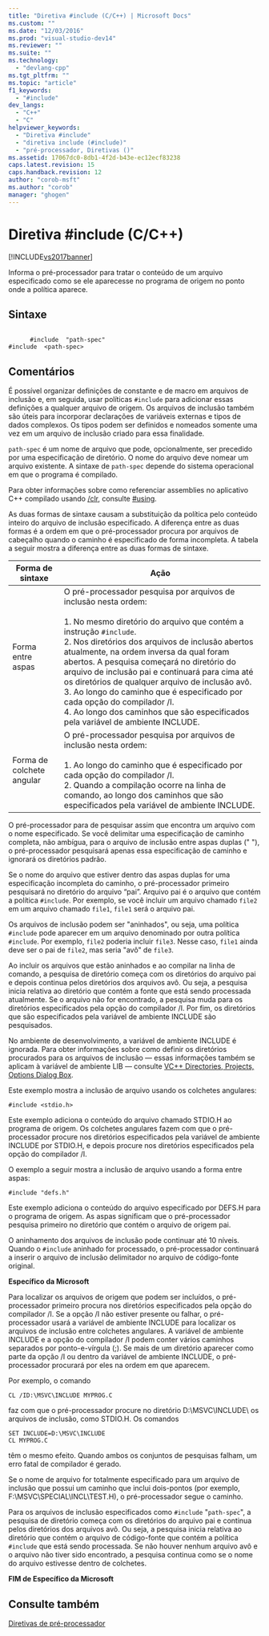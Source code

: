 ```yaml
---
title: "Diretiva #include (C/C++) | Microsoft Docs"
ms.custom: ""
ms.date: "12/03/2016"
ms.prod: "visual-studio-dev14"
ms.reviewer: ""
ms.suite: ""
ms.technology: 
  - "devlang-cpp"
ms.tgt_pltfrm: ""
ms.topic: "article"
f1_keywords: 
  - "#include"
dev_langs: 
  - "C++"
  - "C"
helpviewer_keywords: 
  - "Diretiva #include"
  - "diretiva include (#include)"
  - "pré-processador, Diretivas ()"
ms.assetid: 17067dc0-8db1-4f2d-b43e-ec12ecf83238
caps.latest.revision: 15
caps.handback.revision: 12
author: "corob-msft"
ms.author: "corob"
manager: "ghogen"
---
```

# Diretiva #include (C/C++)
[!INCLUDE[vs2017banner](../assembler/inline/includes/vs2017banner.md)]

Informa o pré\-processador para tratar o conteúdo de um arquivo especificado como se ele aparecesse no programa de origem no ponto onde a política aparece.  
  
## Sintaxe  
  
```  
  
      #include  "path-spec"  
#include  <path-spec>  
```  
  
## Comentários  
 É possível organizar definições de constante e de macro em arquivos de inclusão e, em seguida, usar políticas `#include` para adicionar essas definições a qualquer arquivo de origem.  Os arquivos de inclusão também são úteis para incorporar declarações de variáveis externas e tipos de dados complexos.  Os tipos podem ser definidos e nomeados somente uma vez em um arquivo de inclusão criado para essa finalidade.  
  
 `path-spec` é um nome de arquivo que pode, opcionalmente, ser precedido por uma especificação de diretório.  O nome do arquivo deve nomear um arquivo existente.  A sintaxe de `path-spec` depende do sistema operacional em que o programa é compilado.  
  
 Para obter informações sobre como referenciar assemblies no aplicativo C\+\+ compilado usando [\/clr](../build/reference/clr-common-language-runtime-compilation.md), consulte [\#using](../preprocessor/hash-using-directive-cpp.md).  
  
 As duas formas de sintaxe causam a substituição da política pelo conteúdo inteiro do arquivo de inclusão especificado.  A diferença entre as duas formas é a ordem em que o pré\-processador procura por arquivos de cabeçalho quando o caminho é especificado de forma incompleta.  A tabela a seguir mostra a diferença entre as duas formas de sintaxe.  
  
|Forma de sintaxe|Ação|  
|----------------------|----------|  
|Forma entre aspas|O pré\-processador pesquisa por arquivos de inclusão nesta ordem:<br /><br /> 1.  No mesmo diretório do arquivo que contém a instrução `#include`.<br />2.  Nos diretórios dos arquivos de inclusão abertos atualmente, na ordem inversa da qual foram abertos.  A pesquisa começará no diretório do arquivo de inclusão pai e continuará para cima até os diretórios de qualquer arquivo de inclusão avô.<br />3.  Ao longo do caminho que é especificado por cada opção do compilador \/I.<br />4.  Ao longo dos caminhos que são especificados pela variável de ambiente INCLUDE.|  
|Forma de colchete angular|O pré\-processador pesquisa por arquivos de inclusão nesta ordem:<br /><br /> 1.  Ao longo do caminho que é especificado por cada opção do compilador \/I.<br />2.  Quando a compilação ocorre na linha de comando, ao longo dos caminhos que são especificados pela variável de ambiente INCLUDE.|  
  
 O pré\-processador para de pesquisar assim que encontra um arquivo com o nome especificado.  Se você delimitar uma especificação de caminho completa, não ambígua, para o arquivo de inclusão entre aspas duplas \(" "\), o pré\-processador pesquisará apenas essa especificação de caminho e ignorará os diretórios padrão.  
  
 Se o nome do arquivo que estiver dentro das aspas duplas for uma especificação incompleta do caminho, o pré\-processador primeiro pesquisará no diretório do arquivo “pai”.  Arquivo pai é o arquivo que contém a política `#include`.  Por exemplo, se você incluir um arquivo chamado `file2` em um arquivo chamado `file1`, `file1` será o arquivo pai.  
  
 Os arquivos de inclusão podem ser "aninhados", ou seja, uma política `#include` pode aparecer em um arquivo denominado por outra política `#include`.  Por exemplo, `file2` poderia incluir `file3`.  Nesse caso, `file1` ainda deve ser o pai de `file2`, mas seria "avô" de `file3`.  
  
 Ao incluir os arquivos que estão aninhados e ao compilar na linha de comando, a pesquisa de diretório começa com os diretórios do arquivo pai e depois continua pelos diretórios dos arquivos avô.  Ou seja, a pesquisa inicia relativa ao diretório que contém a fonte que está sendo processada atualmente.  Se o arquivo não for encontrado, a pesquisa muda para os diretórios especificados pela opção do compilador \/I.  Por fim, os diretórios que são especificados pela variável de ambiente INCLUDE são pesquisados.  
  
 No ambiente de desenvolvimento, a variável de ambiente INCLUDE é ignorada.  Para obter informações sobre como definir os diretórios procurados para os arquivos de inclusão — essas informações também se aplicam à variável de ambiente LIB — consulte [VC\+\+ Directories, Projects, Options Dialog Box](http://msdn.microsoft.com/pt-br/e027448b-c811-4c3d-8531-4325ad3f6e02).  
  
 Este exemplo mostra a inclusão de arquivo usando os colchetes angulares:  
  
```  
#include <stdio.h>  
```  
  
 Este exemplo adiciona o conteúdo do arquivo chamado STDIO.H ao programa de origem.  Os colchetes angulares fazem com que o pré\-processador procure nos diretórios especificados pela variável de ambiente INCLUDE por STDIO.H, e depois procure nos diretórios especificados pela opção do compilador \/I.  
  
 O exemplo a seguir mostra a inclusão de arquivo usando a forma entre aspas:  
  
```  
#include "defs.h"  
```  
  
 Este exemplo adiciona o conteúdo do arquivo especificado por DEFS.H para o programa de origem.  As aspas significam que o pré\-processador pesquisa primeiro no diretório que contém o arquivo de origem pai.  
  
 O aninhamento dos arquivos de inclusão pode continuar até 10 níveis.  Quando o `#include` aninhado for processado, o pré\-processador continuará a inserir o arquivo de inclusão delimitador no arquivo de código\-fonte original.  
  
 **Específico da Microsoft**  
  
 Para localizar os arquivos de origem que podem ser incluídos, o pré\-processador primeiro procura nos diretórios especificados pela opção do compilador \/I.  Se a opção \/I não estiver presente ou falhar, o pré\-processador usará a variável de ambiente INCLUDE para localizar os arquivos de inclusão entre colchetes angulares.  A variável de ambiente INCLUDE e a opção do compilador \/I podem conter vários caminhos separados por ponto\-e\-vírgula \(;\).  Se mais de um diretório aparecer como parte da opção \/I ou dentro da variável de ambiente INCLUDE, o pré\-processador procurará por eles na ordem em que aparecem.  
  
 Por exemplo, o comando  
  
```  
CL /ID:\MSVC\INCLUDE MYPROG.C  
```  
  
 faz com que o pré\-processador procure no diretório D:\\MSVC\\INCLUDE\\ os arquivos de inclusão, como STDIO.H.  Os comandos  
  
```  
SET INCLUDE=D:\MSVC\INCLUDE  
CL MYPROG.C  
```  
  
 têm o mesmo efeito.  Quando ambos os conjuntos de pesquisas falham, um erro fatal de compilador é gerado.  
  
 Se o nome de arquivo for totalmente especificado para um arquivo de inclusão que possui um caminho que inclui dois\-pontos \(por exemplo, F:\\MSVC\\SPECIAL\\INCL\\TEST.H\), o pré\-processador segue o caminho.  
  
 Para os arquivos de inclusão especificados como `#include` "`path-spec`", a pesquisa de diretório começa com os diretórios do arquivo pai e continua pelos diretórios dos arquivos avô.  Ou seja, a pesquisa inicia relativa ao diretório que contém o arquivo de código\-fonte que contém a política `#include` que está sendo processada.  Se não houver nenhum arquivo avô e o arquivo não tiver sido encontrado, a pesquisa continua como se o nome do arquivo estivesse dentro de colchetes.  
  
 **FIM de Específico da Microsoft**  
  
## Consulte também  
 [Diretivas de pré\-processador](../preprocessor/preprocessor-directives.md)